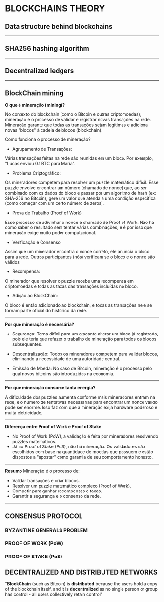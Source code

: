 # BLOCKCHAINS THEORY

## Data structure behind blockchains

---

## SHA256 hashing algorithm

---

## Decentralized ledgers

---

## BlockChain mining

**O que é mineração (mining)?**

No contexto do blockchain (como o Bitcoin e outras criptomoedas), mineração é o processo de validar e registrar novas transações na rede. Mineração garante que todas as transações sejam legítimas e adiciona novas "blocos" à cadeia de blocos (blockchain).

Como funciona o processo de mineração?


- Agrupamento de Transações:

Várias transações feitas na rede são reunidas em um bloco. Por exemplo, "Lucas enviou 0.1 BTC para Maria".


- Problema Criptográfico:

Os mineradores competem para resolver um puzzle matemático difícil. Esse puzzle envolve encontrar um número (chamado de nonce) que, ao ser combinado com os dados do bloco e passar por um algoritmo de hash (ex: SHA-256 no Bitcoin), gere um valor que atenda a uma condição específica (como começar com um certo número de zeros).


- Prova de Trabalho (Proof of Work):

Esse processo de adivinhar o nonce é chamado de Proof of Work. Não há como saber o resultado sem tentar várias combinações, e é por isso que mineração exige muito poder computacional.


- Verificação e Consenso:

Assim que um minerador encontra o nonce correto, ele anuncia o bloco para a rede. Outros participantes (nós) verificam se o bloco e o nonce são válidos.


- Recompensa:

O minerador que resolver o puzzle recebe uma recompensa em criptomoedas e todas as taxas das transações incluídas no bloco.


- Adição ao BlockChain:

O bloco é então adicionado ao blockchain, e todas as transações nele se tornam parte oficial do histórico da rede.

---

**Por que mineração é necessária?**

- Segurança: Torna difícil para um atacante alterar um bloco já registrado, pois ele teria que refazer o trabalho de mineração para todos os blocos subsequentes.

- Descentralização: Todos os mineradores competem para validar blocos, eliminando a necessidade de uma autoridade central.

- Emissão de Moeda: No caso de Bitcoin, mineração é o processo pelo qual novos bitcoins são introduzidos na economia.


---

**Por que mineração consome tanta energia?**

A dificuldade dos puzzles aumenta conforme mais mineradores entram na rede, e o número de tentativas necessárias para encontrar um nonce válido pode ser enorme. Isso faz com que a mineração exija hardware poderoso e muita eletricidade.


---

**Diferença entre Proof of Work e Proof of Stake**

- No Proof of Work (PoW), a validação é feita por mineradores resolvendo puzzles matemáticos.
- Já no Proof of Stake (PoS), não há mineração. Os validadores são escolhidos com base na quantidade de moedas que possuem e estão dispostos a "apostar" como garantia de seu comportamento honesto.

---
**Resumo**
Mineração é o processo de:

- Validar transações e criar blocos.
- Resolver um puzzle matemático complexo (Proof of Work).
- Competir para ganhar recompensas e taxas.
- Garantir a segurança e o consenso da rede.

---


## CONSENSUS PROTOCOL

### BYZANTINE GENERALS PROBLEM

### PROOF OF WORK (PoW)

### PROOF OF STAKE (PoS)

## DECENTRALIZED AND DISTRIBUTED NETWORKS

"**BlockChain** (such as Bitcoin) is **distributed** because the users hold a copy of the blockchain itself, 
and it is **decentralized** as no single person or group has control - all users collectively retain control"